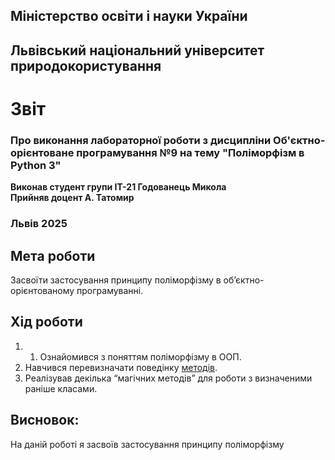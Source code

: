 ## Міністерство освіти і науки України

## Львівський національний університет природокористування
# Звіт 
### Про виконання лабораторної роботи з дисципліни Об'єктно-орієнтоване програмування №9 на тему "Поліморфізм в Python 3"
**Виконав студент групи ІТ-21 Годованець Микола**  
**Прийняв доцент А. Татомир**
### Львів 2025

## Мета роботи 
Засвоїти застосування принципу поліморфізму в об’єктно-орієнтованому програмуванні.


## Хід роботи
1. 1. Ознайомився з поняттям поліморфізму в ООП.
2. Навчився перевизначати поведінку [методів](super.py).
3. Реалізував декілька “магічних методів” для роботи з визначеними раніше класами.


## Висновок: 
На даній роботі я засвоїв застосування принципу поліморфізму 
